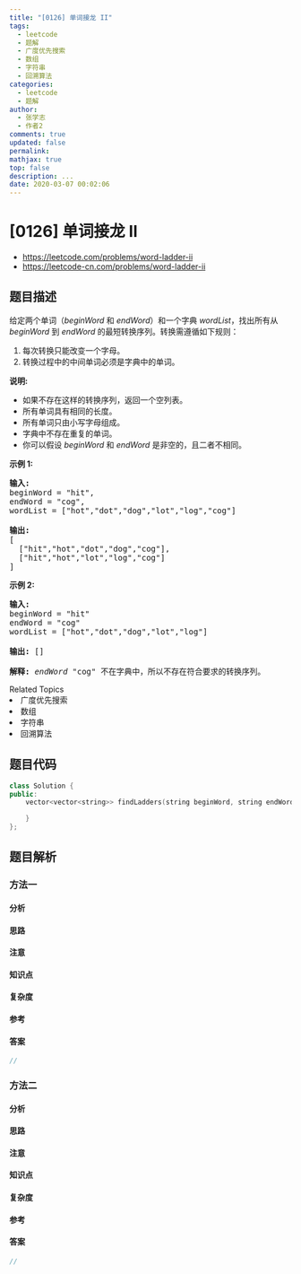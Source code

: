 ```yaml
---
title: "[0126] 单词接龙 II"
tags:
  - leetcode
  - 题解
  - 广度优先搜索
  - 数组
  - 字符串
  - 回溯算法
categories:
  - leetcode
  - 题解
author:
  - 张学志
  - 作者2
comments: true
updated: false
permalink:
mathjax: true
top: false
description: ...
date: 2020-03-07 00:02:06
---
```



# [0126] 单词接龙 II
* https://leetcode.com/problems/word-ladder-ii
* https://leetcode-cn.com/problems/word-ladder-ii


## 题目描述

<p>给定两个单词（<em>beginWord</em> 和 <em>endWord</em>）和一个字典 <em>wordList</em>，找出所有从 <em>beginWord </em>到 <em>endWord </em>的最短转换序列。转换需遵循如下规则：</p>

<ol>
	<li>每次转换只能改变一个字母。</li>
	<li>转换过程中的中间单词必须是字典中的单词。</li>
</ol>

<p><strong>说明:</strong></p>

<ul>
	<li>如果不存在这样的转换序列，返回一个空列表。</li>
	<li>所有单词具有相同的长度。</li>
	<li>所有单词只由小写字母组成。</li>
	<li>字典中不存在重复的单词。</li>
	<li>你可以假设 <em>beginWord</em> 和 <em>endWord </em>是非空的，且二者不相同。</li>
</ul>

<p><strong>示例 1:</strong></p>

<pre><strong>输入:</strong>
beginWord = &quot;hit&quot;,
endWord = &quot;cog&quot;,
wordList = [&quot;hot&quot;,&quot;dot&quot;,&quot;dog&quot;,&quot;lot&quot;,&quot;log&quot;,&quot;cog&quot;]

<strong>输出:</strong>
[
  [&quot;hit&quot;,&quot;hot&quot;,&quot;dot&quot;,&quot;dog&quot;,&quot;cog&quot;],
&nbsp; [&quot;hit&quot;,&quot;hot&quot;,&quot;lot&quot;,&quot;log&quot;,&quot;cog&quot;]
]
</pre>

<p><strong>示例 2:</strong></p>

<pre><strong>输入:</strong>
beginWord = &quot;hit&quot;
endWord = &quot;cog&quot;
wordList = [&quot;hot&quot;,&quot;dot&quot;,&quot;dog&quot;,&quot;lot&quot;,&quot;log&quot;]

<strong>输出: </strong>[]

<strong>解释:</strong>&nbsp;<em>endWord</em> &quot;cog&quot; 不在字典中，所以不存在符合要求的转换序列。</pre>
<div><div>Related Topics</div><div><li>广度优先搜索</li><li>数组</li><li>字符串</li><li>回溯算法</li></div></div>


## 题目代码

```cpp
class Solution {
public:
    vector<vector<string>> findLadders(string beginWord, string endWord, vector<string>& wordList) {

    }
};
```


## 题目解析


### 方法一

#### 分析

#### 思路

#### 注意

#### 知识点

#### 复杂度

#### 参考

#### 答案

```cpp
//
```


### 方法二

#### 分析

#### 思路

#### 注意

#### 知识点

#### 复杂度

#### 参考

#### 答案

```cpp
//
```


